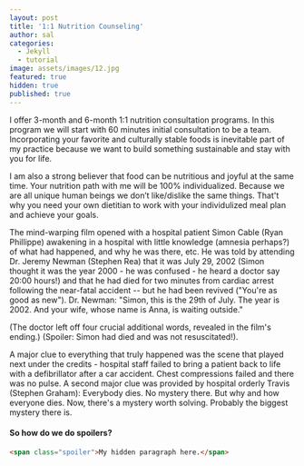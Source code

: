 ```yaml
---
layout: post
title: '1:1 Nutrition Counseling'
author: sal
categories:
  - Jekyll
  - tutorial
image: assets/images/12.jpg
featured: true
hidden: true
published: true
---
```


I offer 3-month and 6-month 1:1 nutrition consultation programs. In this program we will start with 60 minutes initial consultation to be a team. 
Incorporating your favorite and culturally stable foods is inevitable part of my practice because we want to build something sustainable and stay with you for life. 

I am also a strong believer that food can be nutritious and joyful at the same time. Your nutrition path with me will be 100% individualized. Because we are all unique human beings we don’t like/dislike the same things. That't why you need your own dietitian to work with your individulized meal plan and achieve your goals.


The mind-warping film opened with a hospital patient Simon Cable (Ryan Phillippe) awakening in a <span class="spoiler"> hospital with little knowledge (amnesia perhaps?) of what had happened, and why he was there, etc. He was told by attending Dr. Jeremy Newman (Stephen Rea) that it was July 29, 2002 (Simon thought it was the year 2000 - he was confused - he heard a doctor say 20:00 hours!) and that he had died for two minutes from cardiac arrest following the near-fatal accident -- but he had been revived ("You're as good as new").</span> Dr. Newman: "Simon, this is the 29th of July. The year is 2002. And your wife, whose name is Anna, is waiting outside." 

(The doctor left off four crucial additional words, revealed in the film's ending.) (Spoiler: Simon had died and was not resuscitated!).

A major clue to everything that truly happened was the scene that played next under the credits - hospital staff failed to bring a patient back to life with a defibrillator after a car accident. Chest compressions failed and there was no pulse. A second major clue was provided by hospital orderly Travis (Stephen Graham): <span class="spoiler">Everybody dies. No mystery there. But why and how everyone dies. Now, there's a mystery worth solving. Probably the biggest mystery there is.</span>

#### So how do we do spoilers?

```html
<span class="spoiler">My hidden paragraph here.</span>
```
